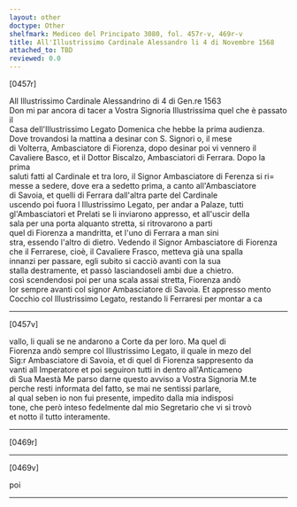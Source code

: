 ```yaml
---
layout: other
doctype: Other
shelfmark: Mediceo del Principato 3080, fol. 457r-v, 469r-v
title: All'Illustrissimo Cardinale Alessandro li 4 di Novembre 1568
attached_to: TBD
reviewed: 0.0
---
```


[0457r]  
  
  
All Illustrissimo Cardinale Alessandrino di 4 di Gen.re 1563  
Don mi par ancora di tacer a Vostra Signoria Illustrissima quel che è passato il  
Casa dell'Illustrissimo Legato Domenica che hebbe la prima audienza.  
Dove trovandosi la mattina a desinar con S. Signori o, il mese  
di Volterra, Ambasciatore di Fiorenza, dopo desinar poi vi vennero il  
Cavaliere Basco, et il Dottor Biscalzo, Ambasciatori di Ferrara. Dopo la prima  
saluti fatti al Cardinale et tra loro, il Signor Ambasciatore di Ferenza si ri=  
messe a sedere, dove era a sedetto prima, a canto all'Ambasciatore  
di Savoia, et quelli di Ferrara dall'altra parte del Cardinale  
uscendo poi fuora l Illustrissimo Legato, per andar a Palaze, tutti  
gl'Ambasciatori et Prelati se li inviarono appresso, et all'uscir della  
sala per una porta alquanto stretta, si ritrovarono a parti  
quel di Fiorenza a mandritta, et l'uno di Ferrara a man sini  
stra, essendo l'altro di dietro. Vedendo il Signor Ambasciatore di Fiorenza  
che il Ferrarese, cioè, il Cavaliere Frasco, metteva già una spalla  
innanzi per passare, egli subito si cacciò avanti con la sua  
stalla destramente, et passò lasciandoseli ambi due a chietro.  
così scendendosi poi per una scala assai stretta, Fiorenza andò  
lor sempre avanti col signor Ambasciatore di Savoia. Et appresso mento  
Cocchio col Illustrissimo Legato, restando li Ferraresi per montar a ca  
  
---  

[0457v]  
  
  
vallo, li quali se ne andarono a Corte da per loro. Ma quel di  
Fiorenza andò sempre col Illustrissimo Legato, il quale in mezo del  
Sig:r Ambasciatore di Savoia, et di quel di Fiorenza sappresento da  
vanti all Imperatore et poi seguiron tutti in dentro all'Anticameno  
di Sua Maestà Me parso darne questo avviso a Vostra Signoria M.te  
perche resti informata del fatto, se mai ne sentissi parlare,  
al qual seben io non fui presente, impedito dalla mia indisposi  
tone, che però inteso fedelmente dal mio Segretario che vi si trovò  
et notto il tutto interamente.  
  
---  

[0469r]  
  
  
  
---  

[0469v]  
  
  
poi  
  
---  

